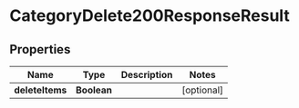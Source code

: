 

# CategoryDelete200ResponseResult


## Properties

Name | Type | Description | Notes
------------ | ------------- | ------------- | -------------
**deleteItems** | **Boolean** |  |  [optional]



